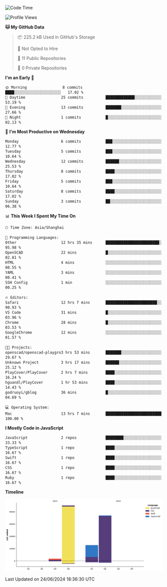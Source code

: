<!--
**PascalDai/PascalDai** is a ✨ _special_ ✨ repository because its `README.md` (this file) appears on your GitHub profile.

Here are some ideas to get you started:

- 🔭 I’m currently working on ...
- 🌱 I’m currently learning ...
- 👯 I’m looking to collaborate on ...
- 🤔 I’m looking for help with ...
- 💬 Ask me about ...
- 📫 How to reach me: ...
- 😄 Pronouns: ...
- ⚡ Fun fact: ...
-->

<!--START_SECTION:waka-->
![Code Time](http://img.shields.io/badge/Code%20Time-506%20hrs%2019%20mins-blue)

![Profile Views](http://img.shields.io/badge/Profile%20Views-2-blue)

**🐱 My GitHub Data** 

> 📦 225.2 kB Used in GitHub's Storage 
 > 
> 🚫 Not Opted to Hire
 > 
> 📜 11 Public Repositories 
 > 
> 🔑 0 Private Repositories 
 > 
**I'm an Early 🐤** 

```text
🌞 Morning                8 commits           ████░░░░░░░░░░░░░░░░░░░░░   17.02 % 
🌆 Daytime                25 commits          █████████████░░░░░░░░░░░░   53.19 % 
🌃 Evening                13 commits          ███████░░░░░░░░░░░░░░░░░░   27.66 % 
🌙 Night                  1 commits           █░░░░░░░░░░░░░░░░░░░░░░░░   02.13 % 
```
📅 **I'm Most Productive on Wednesday** 

```text
Monday                   6 commits           ███░░░░░░░░░░░░░░░░░░░░░░   12.77 % 
Tuesday                  5 commits           ███░░░░░░░░░░░░░░░░░░░░░░   10.64 % 
Wednesday                12 commits          ██████░░░░░░░░░░░░░░░░░░░   25.53 % 
Thursday                 8 commits           ████░░░░░░░░░░░░░░░░░░░░░   17.02 % 
Friday                   5 commits           ███░░░░░░░░░░░░░░░░░░░░░░   10.64 % 
Saturday                 8 commits           ████░░░░░░░░░░░░░░░░░░░░░   17.02 % 
Sunday                   3 commits           ██░░░░░░░░░░░░░░░░░░░░░░░   06.38 % 
```


📊 **This Week I Spent My Time On** 

```text
🕑︎ Time Zone: Asia/Shanghai

💬 Programming Languages: 
Other                    12 hrs 35 mins      ████████████████████████░   95.98 % 
OpenSCAD                 22 mins             █░░░░░░░░░░░░░░░░░░░░░░░░   02.81 % 
HTML                     4 mins              ░░░░░░░░░░░░░░░░░░░░░░░░░   00.55 % 
YAML                     3 mins              ░░░░░░░░░░░░░░░░░░░░░░░░░   00.41 % 
SSH Config               1 min               ░░░░░░░░░░░░░░░░░░░░░░░░░   00.25 % 

🔥 Editors: 
Safari                   12 hrs 7 mins       ███████████████████████░░   90.93 % 
VS Code                  31 mins             █░░░░░░░░░░░░░░░░░░░░░░░░   03.96 % 
Chrome                   28 mins             █░░░░░░░░░░░░░░░░░░░░░░░░   03.53 % 
GoogleChrome             12 mins             ░░░░░░░░░░░░░░░░░░░░░░░░░   01.57 % 

🐱‍💻 Projects: 
openscad/openscad-playgro3 hrs 53 mins       ███████░░░░░░░░░░░░░░░░░░   29.67 % 
Unknown Project          3 hrs 17 mins       ██████░░░░░░░░░░░░░░░░░░░   25.12 % 
PlayCover/PlayCover      2 hrs 7 mins        ████░░░░░░░░░░░░░░░░░░░░░   16.24 % 
hguandl/PlayCover        1 hr 53 mins        ████░░░░░░░░░░░░░░░░░░░░░   14.43 % 
godruoyi/gblog           36 mins             █░░░░░░░░░░░░░░░░░░░░░░░░   04.69 % 

💻 Operating System: 
Mac                      13 hrs 7 mins       █████████████████████████   100.00 % 
```

**I Mostly Code in JavaScript** 

```text
JavaScript               2 repos             ████████░░░░░░░░░░░░░░░░░   33.33 % 
TypeScript               1 repo              ████░░░░░░░░░░░░░░░░░░░░░   16.67 % 
Swift                    1 repo              ████░░░░░░░░░░░░░░░░░░░░░   16.67 % 
CSS                      1 repo              ████░░░░░░░░░░░░░░░░░░░░░   16.67 % 
Ruby                     1 repo              ████░░░░░░░░░░░░░░░░░░░░░   16.67 % 
```



**Timeline**

![Lines of Code chart](https://raw.githubusercontent.com/PascalDai/PascalDai/main/assets/bar_graph.png)


 Last Updated on 24/06/2024 18:36:30 UTC
<!--END_SECTION:waka-->
